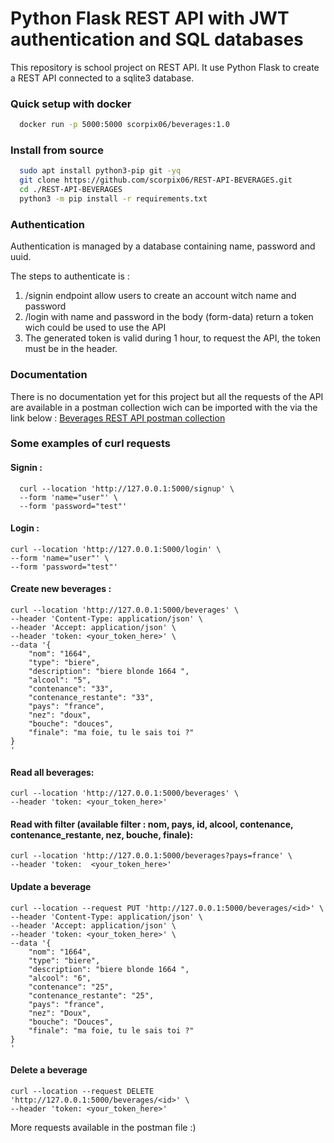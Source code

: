 # Python Flask REST API with JWT authentication and SQL databases

This repository is school project on REST API. It use Python Flask to create a REST API connected to a sqlite3 database. 


### Quick setup with docker 

```bash
  docker run -p 5000:5000 scorpix06/beverages:1.0
```
    

### Install from source

```bash
  sudo apt install python3-pip git -yq
  git clone https://github.com/scorpix06/REST-API-BEVERAGES.git
  cd ./REST-API-BEVERAGES
  python3 -m pip install -r requirements.txt
```

### Authentication

Authentication is managed by a database containing name, password and uuid. 

The steps to authenticate is :

1) /signin endpoint allow users to create an account witch name and password
2) /login with name and password in the body (form-data) return a token wich could be used to use the API
2) The generated token is valid during 1 hour, to request the API, the token must be in the header.

### Documentation 

There is no documentation yet for this project but all the requests of the API are available in a postman collection wich can be imported with the via the link below : 
[Beverages REST API postman collection](https://elements.getpostman.com/redirect?entityId=19509321-8c6a179a-7242-41c4-833a-c5269366dd72&entityType=collection)


### Some examples of curl requests

#### Signin :

```
  curl --location 'http://127.0.0.1:5000/signup' \
  --form 'name="user"' \
  --form 'password="test"'
```
#### Login :

``` 
curl --location 'http://127.0.0.1:5000/login' \
--form 'name="user"' \
--form 'password="test"'

```

#### Create new beverages :

``` 
curl --location 'http://127.0.0.1:5000/beverages' \
--header 'Content-Type: application/json' \
--header 'Accept: application/json' \
--header 'token: <your_token_here>' \
--data '{
    "nom": "1664",
    "type": "biere",
    "description": "biere blonde 1664 ",
    "alcool": "5",
    "contenance": "33",
    "contenance_restante": "33",
    "pays": "france",
    "nez": "doux",
    "bouche": "douces",
    "finale": "ma foie, tu le sais toi ?"
}
'
```

#### Read all beverages:
``` 
curl --location 'http://127.0.0.1:5000/beverages' \
--header 'token: <your_token_here>'
```

#### Read with filter (available filter : nom, pays, id, alcool, contenance, contenance_restante, nez, bouche, finale): 
``` 
curl --location 'http://127.0.0.1:5000/beverages?pays=france' \
--header 'token:  <your_token_here>'
```
#### Update a beverage
``` 
curl --location --request PUT 'http://127.0.0.1:5000/beverages/<id>' \
--header 'Content-Type: application/json' \
--header 'Accept: application/json' \
--header 'token: <your_token_here>' \
--data '{
    "nom": "1664",
    "type": "biere",
    "description": "biere blonde 1664 ",
    "alcool": "6",
    "contenance": "25",
    "contenance_restante": "25",
    "pays": "france",
    "nez": "Doux",
    "bouche": "Douces",
    "finale": "ma foie, tu le sais toi ?"
}
'
```

#### Delete a beverage
``` 
curl --location --request DELETE 'http://127.0.0.1:5000/beverages/<id>' \
--header 'token: <your_token_here>'
```

More requests available in the postman file :)
